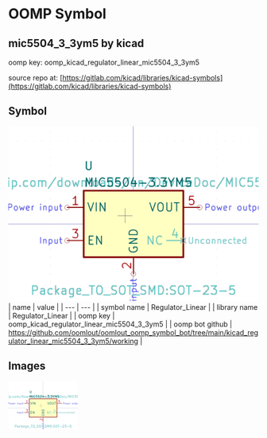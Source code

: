 # OOMP Symbol  
## mic5504_3_3ym5  by kicad  
  
oomp key: oomp_kicad_regulator_linear_mic5504_3_3ym5  
  
source repo at: [https://gitlab.com/kicad/libraries/kicad-symbols](https://gitlab.com/kicad/libraries/kicad-symbols)  
## Symbol  
  
[![working.png](working_600.png)](working.png)  
| name | value | 
| --- | --- | 
| symbol name | Regulator_Linear | 
| library name | Regulator_Linear | 
| oomp key | oomp_kicad_regulator_linear_mic5504_3_3ym5 | 
| oomp bot github | https://github.com/oomlout/oomlout_oomp_symbol_bot/tree/main/kicad_regulator_linear_mic5504_3_3ym5/working | 
## Images  
  
[![working.png](working_140.png)](working.png)  
